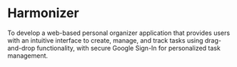 # Harmonizer
To develop a web-based personal organizer application that provides users with an intuitive interface to create, manage, and track tasks using drag-and-drop functionality, with secure Google Sign-In for personalized task management. 
